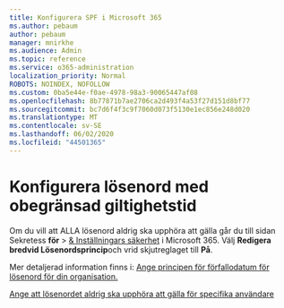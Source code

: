 ```yaml
---
title: Konfigurera SPF i Microsoft 365
ms.author: pebaum
author: pebaum
manager: mnirkhe
ms.audience: Admin
ms.topic: reference
ms.service: o365-administration
localization_priority: Normal
ROBOTS: NOINDEX, NOFOLLOW
ms.custom: 0ba5e44e-f0ae-4978-98a3-90065447af08
ms.openlocfilehash: 8b77871b7ae2706ca2d493f4a53f27d151d8bf77
ms.sourcegitcommit: bc7d6f4f3c9f7060d073f5130e1ec856e248d020
ms.translationtype: MT
ms.contentlocale: sv-SE
ms.lasthandoff: 06/02/2020
ms.locfileid: "44501365"
---
```

# <a name="set-passwords-to-never-expire"></a>Konfigurera lösenord med obegränsad giltighetstid 

Om du vill att ALLA lösenord aldrig ska upphöra att gälla går du till sidan Sekretess **för**  >  [ &amp; Inställningars säkerhet](https://portal.office.com/adminportal/home#/settings/security) i Microsoft 365. Välj **Redigera** **bredvid Lösenordsprincip**och vrid skjutreglaget till **På**.
  
Mer detaljerad information finns i: [Ange principen för förfallodatum för lösenord för din organisation.](https://docs.microsoft.com/microsoft-365/admin/manage/set-password-expiration-policy)
  
[Ange att lösenordet aldrig ska upphöra att gälla för specifika användare](https://docs.microsoft.com/microsoft-365/admin/add-users/set-password-to-never-expire)
  
